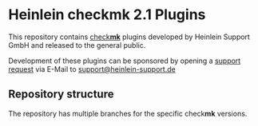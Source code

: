 # Heinlein check**mk** 2.1 Plugins

This repository contains [check**mk**](https://checkmk.com/) plugins developed by Heinlein Support GmbH and released to the general public.

Development of these plugins can be sponsored by opening a [support request](https://www.heinlein-support.de/consulting) via E-Mail to <support@heinlein-support.de>

## Repository structure

The repository has multiple branches for the specific check**mk** versions.
